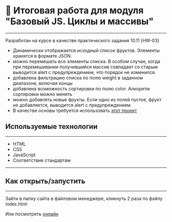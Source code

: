 # 🚀 Итоговая работа для модуля "Базовый JS. Циклы и массивы"
---

Разработан на курсе в качестве практического задания 10.11 (HW-03)

* Динамически отображается исходный список фруктов. Элементы хранятся в формате JSON.
* можно перемешать все элементы списка. В особом случае, когда при перемешивании получившийся массив совпадает со старым выводится alert с предупреждением, что порядок не изменился.
* добавлена фильтрацию списка по полю weight в заданном диапазоне, включая концы
* добавлена возможность сортировки по полю color. Алкоритм сортировки можно менять
*  можно добавлять новые фрукты. Если одно из полей пустое, фрукт не добавляется, выводится alert с предупреждением.
* В качестве основы требуется использовать [этот проект](https://github.com/SkillfactoryCoding/module11)

## Используемые технологии

---

* HTML
* CSS
* JavaScript
* Соответствие стандартам
---

## Как открыть/запустить

---
Зайти в папку сайта в файловом менеджере, кликнуть 2 раза по файлу index.html

Или посмотреть [онлайн](https://webmedium.dev/SF/works/1011-HW-03/)